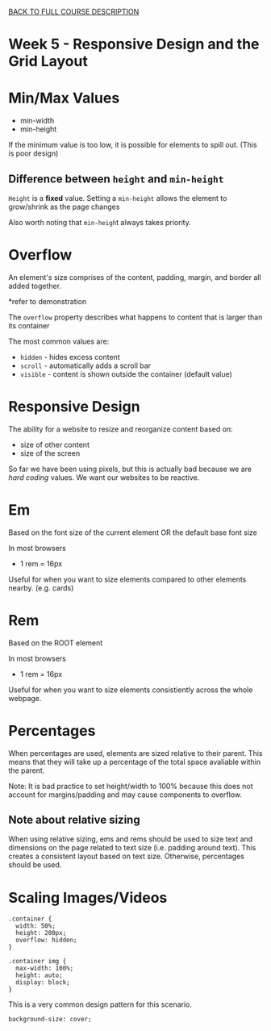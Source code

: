 [BACK TO FULL COURSE DESCRIPTION](https://github.com/Andre-Arante/introtowebdesign)

# Week 5 - Responsive Design and the Grid Layout

# Min/Max Values

- min-width
- min-height

If the minimum value is too low, it is possible for elements to spill out. (This is poor design)

## Difference between `height` and `min-height`

`Height` is a <b>fixed</b> value. Setting a `min-height` allows the element to grow/shrink as the page changes

Also worth noting that `min-heigh`t always takes priority.

# Overflow

An element's size comprises of the content, padding, margin, and border all added together.

\*refer to demonstration

The `overflow` property describes what happens to content that is larger than its container

The most common values are:

- `hidden` - hides excess content
- `scroll` - automatically adds a scroll bar
- `visible` - content is shown outside the container (default value)

# Responsive Design

The ability for a website to resize and reorganize content based on:

- size of other content
- size of the screen

So far we have been using pixels, but this is actually bad because we are <em>hard coding</em> values. We want our websites to be reactive.

# Em

Based on the font size of the current element OR the default base font size

In most browsers

- 1 rem = 16px

Useful for when you want to size elements compared to other elements nearby. (e.g. cards)

# Rem

Based on the ROOT element

In most browsers

- 1 rem = 16px

Useful for when you want to size elements consistiently across the whole webpage.

# Percentages

When percentages are used, elements are sized relative to their parent. This means that they will take up a percentage of the total space avaliable within the parent.

Note: It is bad practice to set height/width to 100% because this does not account for margins/padding and may cause components to overflow.

## Note about relative sizing

When using relative sizing, ems and rems should be used to size text and dimensions on the page related to text size (i.e. padding around text). This creates a consistent layout based on text size. Otherwise, percentages should be used.

# Scaling Images/Videos

```
.container {
  width: 50%;
  height: 200px;
  overflow: hidden;
}

.container img {
  max-width: 100%;
  height: auto;
  display: block;
}
```

This is a very common design pattern for this scenario.

`background-size: cover;`
